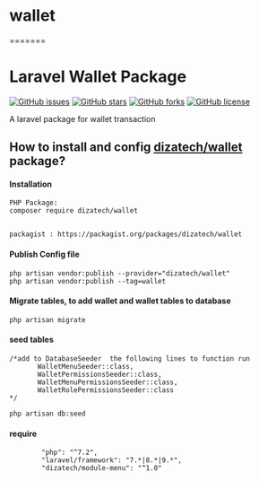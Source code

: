 # wallet
=======
# Laravel Wallet Package
[![GitHub issues](https://img.shields.io/github/issues/dizatech/wallet?style=flat-square)](https://github.com/dizatech/wallet/issues)
[![GitHub stars](https://img.shields.io/github/stars/dizatech/wallet?style=flat-square)](https://github.com/dizatech/wallet/stargazers)
[![GitHub forks](https://img.shields.io/github/forks/dizatech/wallet?style=flat-square)](https://github.com/dizatech/wallet/network)
[![GitHub license](https://img.shields.io/github/license/dizatech/wallet?style=flat-square)](https://github.com/dizatech/wallet/blob/master/LICENSE)


A laravel package for wallet transaction

## How to install and config [dizatech/wallet](https://github.com/dizatech/wallet) package?

#### Installation

```
PHP Package:
composer require dizatech/wallet


packagist : https://packagist.org/packages/dizatech/wallet
```
#### Publish Config file
```
php artisan vendor:publish --provider="dizatech/wallet"
php artisan vendor:publish --tag=wallet
```

#### Migrate tables, to add wallet and wallet tables to database
```
php artisan migrate
```
#### seed tables
```
/*add to DatabaseSeeder  the following lines to function run 
       WalletMenuSeeder::class,
       WalletPermissionsSeeder::class,
       WalletMenuPermissionsSeeder::class,
       WalletRolePermissionsSeeder::class
*/

php artisan db:seed
```
#### require
```
        "php": "^7.2",
        "laravel/framework": "7.*|8.*|9.*",
        "dizatech/module-menu": "^1.0"
    
```